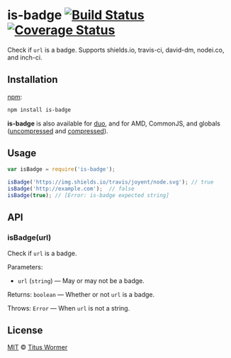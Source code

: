 # is-badge [![Build Status](https://img.shields.io/travis/wooorm/is-badge.svg?style=flat)](https://travis-ci.org/wooorm/is-badge) [![Coverage Status](https://img.shields.io/coveralls/wooorm/is-badge.svg?style=flat)](https://coveralls.io/r/wooorm/is-badge?branch=master)

Check if `url` is a badge. Supports shields.io, travis-ci,
david-dm, nodei.co, and inch-ci.

## Installation

[npm](https://docs.npmjs.com/cli/install):

```bash
npm install is-badge
```

**is-badge** is also available for [duo](http://duojs.org/#getting-started),
and for AMD, CommonJS, and globals ([uncompressed](is-badge.js) and
[compressed](is-badge.min.js)).

## Usage

```js
var isBadge = require('is-badge');

isBadge('https://img.shields.io/travis/joyent/node.svg'); // true
isBadge('http://example.com');  // false
isBadge(true); // [Error: is-badge expected string]
```

## API

### isBadge(url)

Check if `url` is a badge.

Parameters:

*   `url` (`string`) — May or may not be a badge.

Returns: `boolean` — Whether or not `url` is a badge.

Throws: `Error` — When `url` is not a string.

## License

[MIT](LICENSE) © [Titus Wormer](http://wooorm.com)
